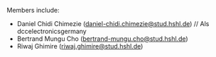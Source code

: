 

Members include: 

- Daniel Chidi Chimezie (daniel-chidi.chimezie@stud.hshl.de) // Als dccelectronicsgermany
- Bertrand Mungu Cho (bertrand-mungu.cho@stud.hshl.de)
- Riwaj Ghimire (riwaj.ghimire@stud.hshl.de)
